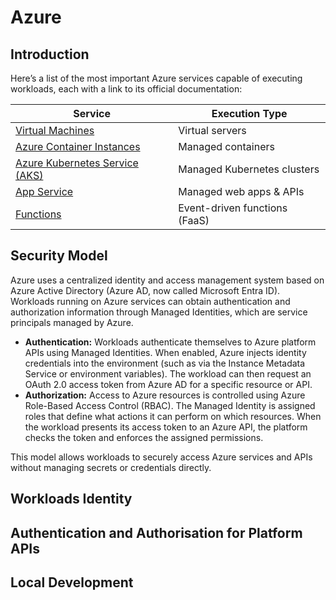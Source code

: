 # Azure

## Introduction

Here’s a list of the most important Azure services capable of executing workloads, each with a link to its official documentation:

| Service                                                      | Execution Type                   |
| ------------------------------------------------------------ | -------------------------------- |
| [Virtual Machines](https://learn.microsoft.com/azure/virtual-machines/) | Virtual servers                  |
| [Azure Container Instances](https://learn.microsoft.com/azure/container-instances/) | Managed containers               |
| [Azure Kubernetes Service (AKS)](https://learn.microsoft.com/azure/aks/) | Managed Kubernetes clusters      |
| [App Service](https://learn.microsoft.com/azure/app-service/) | Managed web apps & APIs          |
| [Functions](https://learn.microsoft.com/azure/azure-functions/) | Event-driven functions (FaaS)    |

## Security Model

Azure uses a centralized identity and access management system based on Azure Active Directory (Azure AD, now called Microsoft Entra ID). Workloads running on Azure services can obtain authentication and authorization information through Managed Identities, which are service principals managed by Azure.

- **Authentication:** Workloads authenticate themselves to Azure platform APIs using Managed Identities. When enabled, Azure injects identity credentials into the environment (such as via the Instance Metadata Service or environment variables). The workload can then request an OAuth 2.0 access token from Azure AD for a specific resource or API.
- **Authorization:** Access to Azure resources is controlled using Azure Role-Based Access Control (RBAC). The Managed Identity is assigned roles that define what actions it can perform on which resources. When the workload presents its access token to an Azure API, the platform checks the token and enforces the assigned permissions.

This model allows workloads to securely access Azure services and APIs without managing secrets or credentials directly.

## Workloads Identity

## Authentication and Authorisation for Platform APIs

## Local Development
